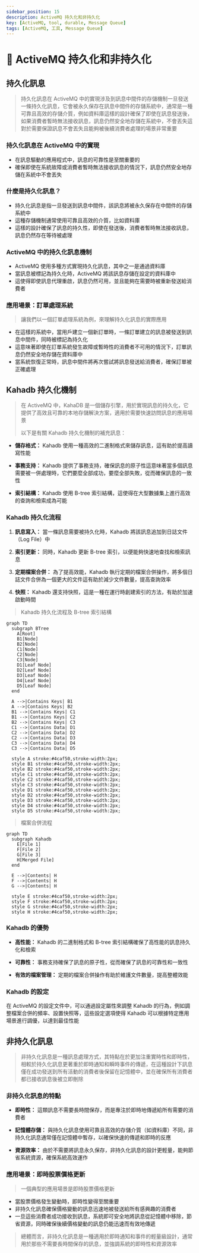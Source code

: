 ```yaml
---
sidebar_position: 15
description: ActiveMQ 持久化和非持久化
key: [ActiveMQ, tool, durable, Message Queue]
tags: [ActiveMQ, 工具, Message Queue]
---
```


# 🧣 ActiveMQ 持久化和非持久化

## 持久化訊息

> 持久化訊息在 ActiveMQ 中的實現涉及到訊息中間件的存儲機制一旦發送一條持久化訊息，它會被永久保存在訊息中間件的存儲系統中，通常是一種可靠且高效的存儲介質，例如資料庫這樣的設計確保了即使在訊息發送後，如果消費者暫時無法接收訊息，訊息仍然安全地存儲在系統中，不會丟失這對於需要保證訊息不會丟失且能夠被後續消費者處理的場景非常重要

### 持久化訊息在 ActiveMQ 中的實現

- 在訊息驅動的應用程式中，訊息的可靠性是至關重要的
- 確保即使在系統故障或消費者暫時無法接收訊息的情況下，訊息仍然安全地存儲在系統中不會丟失

### 什麼是持久化訊息？

- 持久化訊息是指一旦發送到訊息中間件，該訊息將被永久保存在中間件的存儲系統中
- 這種存儲機制通常使用可靠且高效的介質，比如資料庫
- 這樣的設計確保了訊息的持久性，即使在發送後，消費者暫時無法接收訊息，訊息仍然存在等待被處理

### ActiveMQ 中的持久化訊息機制

- ActiveMQ 使用多種方式實現持久化訊息，其中之一是通過資料庫
- 當訊息被標記為持久化時，ActiveMQ 將該訊息存儲在設定的資料庫中
- 這使得即使訊息代理重啟，訊息仍然可用，並且能夠在需要時被重新發送給消費者

### 應用場景：訂單處理系統

> 讓我們以一個訂單處理系統為例，來理解持久化訊息的實際應用

- 在這樣的系統中，當用戶建立一個新訂單時，一條訂單建立的訊息被發送到訊息中間件，同時被標記為持久化
- 這意味著即使在訂單系統發生故障或暫時性的消費者不可用的情況下，訂單訊息仍然安全地存儲在資料庫中
- 當系統恢復正常時，訊息中間件將再次嘗試將訊息發送給消費者，確保訂單被正確處理

## Kahadb 持久化機制

> 在 ActiveMQ 中，KahaDB 是一個儲存引擎，用於實現訊息的持久化，它提供了高效且可靠的本地存儲解決方案，適用於需要快速訪問訊息的應用場景
>
> 以下是有關 Kahadb 持久化機制的補充訊息：

- **儲存格式：** Kahadb 使用一種高效的二進制格式來儲存訊息，這有助於提高讀寫性能
  
- **事務支持：** Kahadb 提供了事務支持，確保訊息的原子性這意味著當多個訊息需要被一併處理時，它們要麼全部成功，要麼全部失敗，從而確保訊息的一致性

- **索引結構：** Kahadb 使用 B-tree 索引結構，這使得在大型數據集上進行高效的查詢和檢索成為可能

### Kahadb 持久化流程

1. **訊息寫入：** 當一條訊息需要被持久化時，Kahadb 將該訊息追加到日誌文件（Log File）中

2. **索引更新：** 同時，Kahadb 更新 B-tree 索引，以便能夠快速地查找和檢索訊息

3. **定期檔案合併：** 為了提高效能，Kahadb 執行定期的檔案合併操作，將多個日誌文件合併為一個更大的文件這有助於減少文件數量，提高查詢效率

4. **快照：** Kahadb 還支持快照，這是一種在運行時創建索引的方法，有助於加速啟動時間

> Kahadb 持久化流程及 B-tree 索引結構

```mermaid
graph TD
  subgraph BTree
    A[Root]
    B1[Node]
    B2[Node]
    C1[Node]
    C2[Node]
    C3[Node]
    D1[Leaf Node]
    D2[Leaf Node]
    D3[Leaf Node]
    D4[Leaf Node]
    D5[Leaf Node]
  end

  A -->|Contains Keys| B1
  A -->|Contains Keys| B2
  B1 -->|Contains Keys| C1
  B1 -->|Contains Keys| C2
  B2 -->|Contains Keys| C3
  C1 -->|Contains Data| D1
  C2 -->|Contains Data| D2
  C2 -->|Contains Data| D3
  C3 -->|Contains Data| D4
  C3 -->|Contains Data| D5

  style A stroke:#4caf50,stroke-width:2px;
  style B1 stroke:#4caf50,stroke-width:2px;
  style B2 stroke:#4caf50,stroke-width:2px;
  style C1 stroke:#4caf50,stroke-width:2px;
  style C2 stroke:#4caf50,stroke-width:2px;
  style C3 stroke:#4caf50,stroke-width:2px;
  style D1 stroke:#4caf50,stroke-width:2px;
  style D2 stroke:#4caf50,stroke-width:2px;
  style D3 stroke:#4caf50,stroke-width:2px;
  style D4 stroke:#4caf50,stroke-width:2px;
  style D5 stroke:#4caf50,stroke-width:2px;
```

> 檔案合併流程

```mermaid
graph TD
  subgraph Kahadb
    E[File 1]
    F[File 2]
    G[File 3]
    H[Merged File]
  end

  E -->|Contents| H
  F -->|Contents| H
  G -->|Contents| H

  style E stroke:#4caf50,stroke-width:2px;
  style F stroke:#4caf50,stroke-width:2px;
  style G stroke:#4caf50,stroke-width:2px;
  style H stroke:#4caf50,stroke-width:2px;
```

### Kahadb 的優勢

- **高性能：** Kahadb 的二進制格式和 B-tree 索引結構確保了高性能的訊息持久化和檢索

- **可靠性：** 事務支持確保了訊息的原子性，從而確保了訊息的可靠性和一致性

- **有效的檔案管理：** 定期的檔案合併操作有助於維護文件數量，提高整體效能

### Kahadb 的設定

在 ActiveMQ 的設定文件中，可以通過設定屬性來調整 Kahadb 的行為，例如調整檔案合併的頻率、設置快照等，這些設定選項使得 Kahadb 可以根據特定應用場景進行調優，以達到最佳性能

## 非持久化訊息

> 非持久化訊息是一種訊息處理方式，其特點在於更加注重實時性和即時性，相較於持久化訊息更著重於即時通知和瞬時事件的傳遞，在這種設計下訊息僅在成功發送到所有活動的消費者後保留在記憶體中，並在確保所有消費者都已接收訊息後被立即刪除

### 非持久化訊息的特點

- **即時性：** 這類訊息不需要長時間保存，而是專注於即時地傳遞給所有需要的消費者
  
- **記憶體存儲：** 與持久化訊息使用可靠且高效的存儲介質（如資料庫）不同，非持久化訊息通常僅在記憶體中暫存，以確保快速的傳遞和即時的反應

- **資源效率：** 由於不需要將訊息永久保存，非持久化訊息的設計更輕量，能夠節省系統資源，確保系統高效運作

### 應用場景：即時股票價格更新

> 一個典型的應用場景是即時股票價格更新

- 當股票價格發生變動時，即時性變得至關重要
- 非持久化訊息確保價格變動的訊息迅速地被發送給所有感興趣的消費者
- 一旦這些消費者成功接收到訊息，系統即可安全地將訊息從記憶體中移除，節省資源，同時確保後續價格變動的訊息仍能迅速而有效地傳遞

> 總體而言，非持久化訊息是一種適用於即時通知和事件的輕量級設計，通常用於那些不需要長時間保存的訊息，並強調系統的即時性和資源效率
